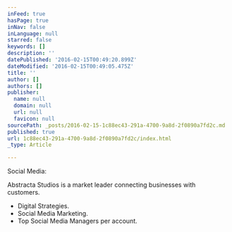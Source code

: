 ```yaml
---
inFeed: true
hasPage: true
inNav: false
inLanguage: null
starred: false
keywords: []
description: ''
datePublished: '2016-02-15T00:49:20.899Z'
dateModified: '2016-02-15T00:49:05.475Z'
title: ''
author: []
authors: []
publisher:
  name: null
  domain: null
  url: null
  favicon: null
sourcePath: _posts/2016-02-15-1c88ec43-291a-4700-9a8d-2f0890a7fd2c.md
published: true
url: 1c88ec43-291a-4700-9a8d-2f0890a7fd2c/index.html
_type: Article

---
```

Social Media:

Abstracta Studios is a market leader connecting businesses with customers.

* Digital Strategies.
* Social Media Marketing.
* Top Social Media Managers per account.